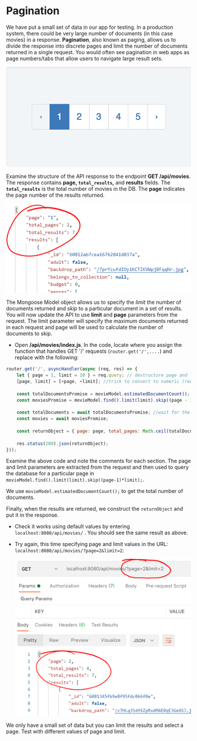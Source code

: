 # Pagination

We have put a small set of data in our app for testing. In a production system, there could be very large number of documents (in this case movies) in a response. **Pagination**, also known as paging, allows us to divide the response into discrete pages and limit the number of documents returned in a single request.  You would often see pagination in web apps as page numbers/tabs that allow users to navigate large result sets.

![Pagination on a Web App](./img/page.png)

Examine the structure of the API response to the endpoint **GET /api/movies**. The response contains  **page, `total_results`,** and **results** fields. The **`total_results`** is the total number of movies in the DB. The **page** indicates the page number of the results returned.   

![Pagination](./img/results.png)

The Mongoose Model object allows us to specify the *limit* the number of documents returned and *skip* to a particular document in a set of results. You will now update the API to use  **limit** and **page** parameters from the request. The limit parameter will specify the maximum documents returned in each request and page will be used to calculate the number of documents to skip.   

+ Open **/api/movies/index.js**. In the code, locate where you assign the function that handles GET '/' requests (``router.get('/',....``)  and replace with the following:

~~~javascript
router.get('/', asyncHandler(async (req, res) => {
    let { page = 1, limit = 10 } = req.query; // destructure page and limit and set default values
    [page, limit] = [+page, +limit]; //trick to convert to numeric (req.query will contain string values)

    const totalDocumentsPromise = movieModel.estimatedDocumentCount(); //Kick off async calls
    const moviesPromise = movieModel.find().limit(limit).skip((page - 1) * limit);

    const totalDocuments = await totalDocumentsPromise; //wait for the above promises to be fulfilled
    const movies = await moviesPromise;

    const returnObject = { page: page, total_pages: Math.ceil(totalDocuments / limit), total_results: totalDocuments, results: movies };//construct return Object and insert into response object

    res.status(200).json(returnObject);
}));
~~~

Examine the above code and note the comments for each section. The page and limit parameters are extracted from the request and then used to query the database for a particular page in ``movieModel.find().limit(limit).skip((page-1)*limit);``. 

 We use ``movieModel.estimatedDocumentCount();`` to get the total number of documents. 

Finally, when the results are returned, we construct the  ``returnObject`` and put it in the response. 

+ Check it works using default values by entering ``localhost:8080/api/movies/`` . You should see the same result as above.

+ Try again, this time specifying page and limit values in the URL: ``localhost:8080/api/movies/?page=2&limit=2``:

  ![Paging Results](./img/query.png)

We only have a small set of data but you can limit the results and select a page. Test with different values of page and limit.

